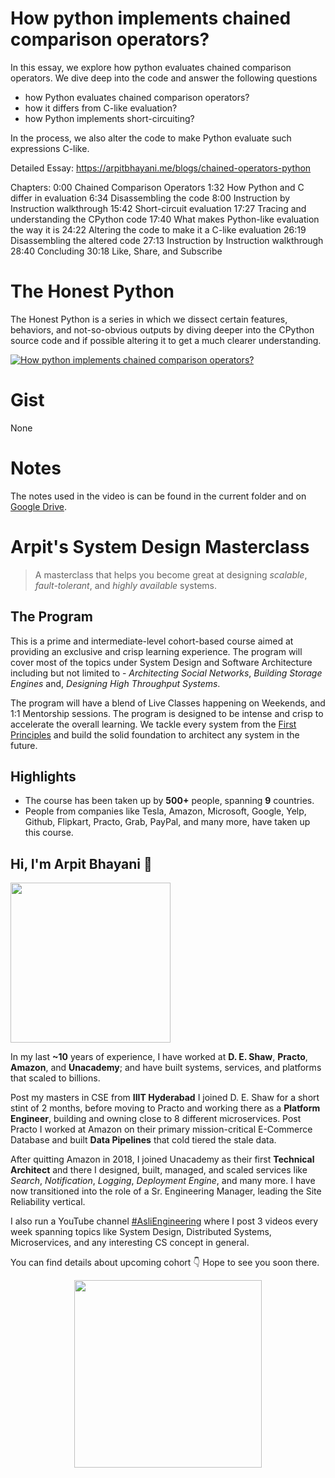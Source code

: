 How python implements chained comparison operators?
===

In this essay, we explore how python evaluates chained comparison operators. We dive deep into the code and answer the following questions

- how Python evaluates chained comparison operators?
- how it differs from C-like evaluation?
- how Python implements short-circuiting?

In the process, we also alter the code to make Python evaluate such expressions C-like.

Detailed Essay: https://arpitbhayani.me/blogs/chained-operators-python

Chapters:
0:00 Chained Comparison Operators
1:32 How Python and C differ in evaluation
6:34 Disassembling the code
8:00 Instruction by Instruction walkthrough
15:42 Short-circuit evaluation
17:27 Tracing and understanding the CPython code
17:40 What makes Python-like evaluation the way it is
24:22 Altering the code to make it a C-like evaluation
26:19 Disassembling the altered code
27:13 Instruction by Instruction walkthrough
28:40 Concluding
30:18 Like, Share, and Subscribe

# The Honest Python

The Honest Python is a series in which we dissect certain features, behaviors, and not-so-obvious outputs by diving deeper into the CPython source code and if possible altering it to get a much clearer understanding.

[![How python implements chained comparison operators?](https://i.ytimg.com/vi/zz2Lu5ht_jA/mqdefault.jpg)](https://www.youtube.com/watch?v=zz2Lu5ht_jA)

# Gist

None

# Notes

The notes used in the video is can be found in the current folder and on [Google Drive](None).

# Arpit's System Design Masterclass

> A masterclass that helps you become great at designing _scalable_, _fault-tolerant_, and _highly available_ systems.

## The Program

This is a prime and intermediate-level cohort-based course aimed at providing an exclusive and crisp learning experience. The program will cover most of the topics under System Design and Software Architecture including but not limited to - _Architecting Social Networks_, _Building Storage Engines_ and, _Designing High Throughput Systems_.

The program will have a blend of Live Classes happening on Weekends, and 1:1 Mentorship sessions. The program is designed to be intense and crisp to accelerate the overall learning. We tackle every system from the [First Principles](https://en.wikipedia.org/wiki/First_principle) and build the solid foundation to architect any system in the future.


## Highlights

 - The course has been taken up by __500+__ people, spanning __9__ countries.
 - People from companies like Tesla, Amazon, Microsoft, Google, Yelp, Github, Flipkart, Practo, Grab, PayPal, and many more, have taken up this course.


## Hi, I'm Arpit Bhayani 👋

<img width="256px" src="https://arpitbhayani.me/static/img/arpit.jpg" />

In my last **~10** years of experience, I have worked at **D. E. Shaw**, **Practo**, **Amazon**, and **Unacademy**; and have built systems, services, and platforms that scaled to billions.

Post my masters in CSE from **IIIT Hyderabad** I joined D. E. Shaw for a short stint of 2 months, before moving to Practo and working there as a **Platform Engineer**, building and owning close to 8 different microservices. Post Practo I worked at Amazon on their primary mission-critical E-Commerce Database and built **Data Pipelines** that cold tiered the stale data.

After quitting Amazon in 2018, I joined Unacademy as their first **Technical Architect** and there I designed, built, managed, and scaled services like _Search_, _Notification_, _Logging_, _Deployment Engine_, and many more. I have now transitioned into the role of a Sr. Engineering Manager, leading the Site Reliability vertical.

I also run a YouTube channel [#AsliEngineering](https://www.youtube.com/c/ArpitBhayani) where I post 3 videos every week spanning topics like System Design, Distributed Systems, Microservices, and any interesting CS concept in general.

You can find details about upcoming cohort 👇‍ Hope to see you soon there.

<center>
<a target="_blank" href="https://arpitbhayani.me/masterclass">
<img src="https://user-images.githubusercontent.com/4745789/137859181-d4499cf4-ce65-4466-8b88-a078ece0f081.PNG" width="300px" />
</a>
</center>